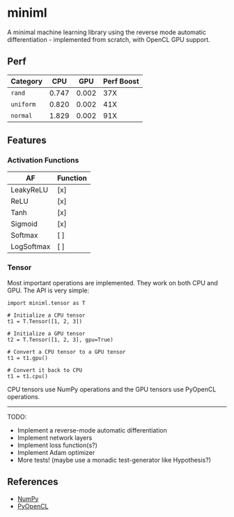 # miniml

A minimal machine learning library using the reverse mode automatic
differentiation - implemented from scratch, with OpenCL GPU support.

## Perf

| Category  | CPU   | GPU   | Perf Boost |
| --------- | ----- | ----- | ---------- |
| `rand`    | 0.747 | 0.002 | 37X        |
| `uniform` | 0.820 | 0.002 | 41X        |
| `normal`  | 1.829 | 0.002 | 91X        |

## Features

### Activation Functions

| AF         | Function |
| ---------- | -------- |
| LeakyReLU  | [x]      |
| ReLU       | [x]      |
| Tanh       | [x]      |
| Sigmoid    | [x]      |
| Softmax    | [ ]      |
| LogSoftmax | [ ]      |

### Tensor

Most important operations are implemented. They work on both CPU and GPU.
The API is very simple:

```
import miniml.tensor as T

# Initialize a CPU tensor
t1 = T.Tensor([1, 2, 3])

# Initialize a GPU tensor
t2 = T.Tensor([1, 2, 3], gpu=True)

# Convert a CPU tensor to a GPU tensor
t1 = t1.gpu()

# Convert it back to CPU
t1 = t1.cpu()
```

CPU tensors use NumPy operations and the GPU tensors use PyOpenCL
operations.

---

TODO:

- Implement a reverse-mode automatic differentiation
- Implement network layers
- Implement loss function(s?)
- Implement Adam optimizer
- More tests! (maybe use a monadic test-generator like Hypothesis?)

## References

- [NumPy](https://numpy.org/)
- [PyOpenCL](https://documen.tician.de/pyopencl/index.html)
